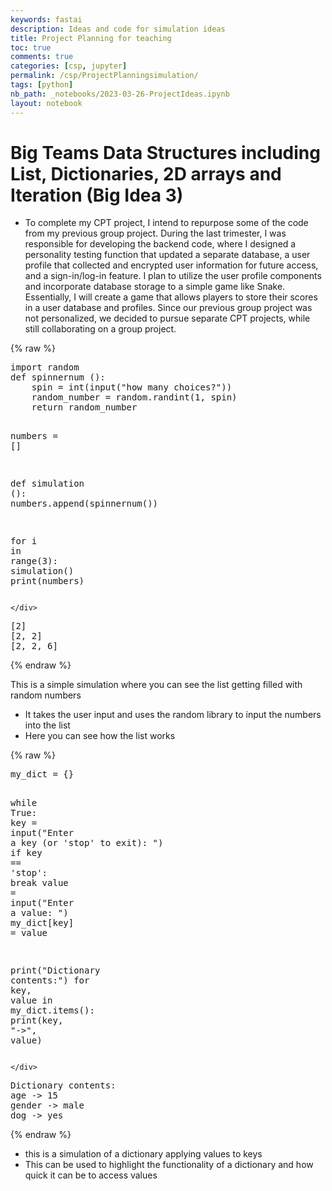 ```yaml
---
keywords: fastai
description: Ideas and code for simulation ideas
title: Project Planning for teaching
toc: true
comments: true
categories: [csp, jupyter]
permalink: /csp/ProjectPlanningsimulation/
tags: [python]
nb_path: _notebooks/2023-03-26-ProjectIdeas.ipynb
layout: notebook
---
```


<!--
#################################################
### THIS FILE WAS AUTOGENERATED! DO NOT EDIT! ###
#################################################
# file to edit: _notebooks/2023-03-26-ProjectIdeas.ipynb
-->

<div class="container" id="notebook-container">
        
<div class="cell border-box-sizing text_cell rendered"><div class="inner_cell">
<div class="text_cell_render border-box-sizing rendered_html">
<h1 id="Big-Teams-Data-Structures-including-List,-Dictionaries,-2D-arrays-and-Iteration-(Big-Idea-3)">Big Teams Data Structures including List, Dictionaries, 2D arrays and Iteration (Big Idea 3)<a class="anchor-link" href="#Big-Teams-Data-Structures-including-List,-Dictionaries,-2D-arrays-and-Iteration-(Big-Idea-3)"> </a></h1><ul>
<li>To complete my CPT project, I intend to repurpose some of the code from my previous group project. During the last trimester, I was responsible for developing the backend code, where I designed a personality testing function that updated a separate database, a user profile that collected and encrypted user information for future access, and a sign-in/log-in feature. I plan to utilize the user profile components and incorporate database storage to a simple game like Snake. Essentially, I will create a game that allows players to store their scores in a user database and profiles. Since our previous group project was not personalized, we decided to pursue separate CPT projects, while still collaborating on a group project.</li>
</ul>

</div>
</div>
</div>
    {% raw %}
    
<div class="cell border-box-sizing code_cell rendered">
<div class="input">

<div class="inner_cell">
    <div class="input_area">
<div class=" highlight hl-ipython3"><pre><span></span><span class="kn">import</span> <span class="nn">random</span> 
<span class="k">def</span> <span class="nf">spinnernum</span> <span class="p">():</span>
    <span class="n">spin</span> <span class="o">=</span> <span class="nb">int</span><span class="p">(</span><span class="nb">input</span><span class="p">(</span><span class="s2">&quot;how many choices?&quot;</span><span class="p">))</span>
    <span class="n">random_number</span> <span class="o">=</span> <span class="n">random</span><span class="o">.</span><span class="n">randint</span><span class="p">(</span><span class="mi">1</span><span class="p">,</span> <span class="n">spin</span><span class="p">)</span>
    <span class="k">return</span> <span class="n">random_number</span>


<span class="n">numbers</span> <span class="o">=</span> <span class="p">[]</span>

<span class="k">def</span> <span class="nf">simulation</span> <span class="p">():</span>
    <span class="n">numbers</span><span class="o">.</span><span class="n">append</span><span class="p">(</span><span class="n">spinnernum</span><span class="p">())</span>

<span class="k">for</span> <span class="n">i</span> <span class="ow">in</span> <span class="nb">range</span><span class="p">(</span><span class="mi">3</span><span class="p">):</span>
    <span class="n">simulation</span><span class="p">()</span>
    <span class="nb">print</span><span class="p">(</span><span class="n">numbers</span><span class="p">)</span>
</pre></div>

    </div>
</div>
</div>

<div class="output_wrapper">
<div class="output">

<div class="output_area">

<div class="output_subarea output_stream output_stdout output_text">
<pre>[2]
[2, 2]
[2, 2, 6]
</pre>
</div>
</div>

</div>
</div>

</div>
    {% endraw %}

<div class="cell border-box-sizing text_cell rendered"><div class="inner_cell">
<div class="text_cell_render border-box-sizing rendered_html">
<p>This is a simple simulation where you can see the list getting filled with random numbers</p>
<ul>
<li>It takes the user input and uses the random library to input the numbers into the list</li>
<li>Here you can see how the list works</li>
</ul>

</div>
</div>
</div>
    {% raw %}
    
<div class="cell border-box-sizing code_cell rendered">
<div class="input">

<div class="inner_cell">
    <div class="input_area">
<div class=" highlight hl-ipython3"><pre><span></span><span class="n">my_dict</span> <span class="o">=</span> <span class="p">{}</span>

<span class="k">while</span> <span class="kc">True</span><span class="p">:</span>
    <span class="n">key</span> <span class="o">=</span> <span class="nb">input</span><span class="p">(</span><span class="s2">&quot;Enter a key (or &#39;stop&#39; to exit): &quot;</span><span class="p">)</span>
    <span class="k">if</span> <span class="n">key</span> <span class="o">==</span> <span class="s1">&#39;stop&#39;</span><span class="p">:</span>
        <span class="k">break</span>
    <span class="n">value</span> <span class="o">=</span> <span class="nb">input</span><span class="p">(</span><span class="s2">&quot;Enter a value: &quot;</span><span class="p">)</span>
    <span class="n">my_dict</span><span class="p">[</span><span class="n">key</span><span class="p">]</span> <span class="o">=</span> <span class="n">value</span>

<span class="nb">print</span><span class="p">(</span><span class="s2">&quot;Dictionary contents:&quot;</span><span class="p">)</span>
<span class="k">for</span> <span class="n">key</span><span class="p">,</span> <span class="n">value</span> <span class="ow">in</span> <span class="n">my_dict</span><span class="o">.</span><span class="n">items</span><span class="p">():</span>
    <span class="nb">print</span><span class="p">(</span><span class="n">key</span><span class="p">,</span> <span class="s2">&quot;-&gt;&quot;</span><span class="p">,</span> <span class="n">value</span><span class="p">)</span>
</pre></div>

    </div>
</div>
</div>

<div class="output_wrapper">
<div class="output">

<div class="output_area">

<div class="output_subarea output_stream output_stdout output_text">
<pre>Dictionary contents:
age -&gt; 15
gender -&gt; male
dog -&gt; yes
</pre>
</div>
</div>

</div>
</div>

</div>
    {% endraw %}

<div class="cell border-box-sizing text_cell rendered"><div class="inner_cell">
<div class="text_cell_render border-box-sizing rendered_html">
<ul>
<li>this is a simulation of a dictionary applying values to keys</li>
<li>This can be used to highlight the functionality of a dictionary and how quick it can be to access values</li>
</ul>

</div>
</div>
</div>
</div>
 

